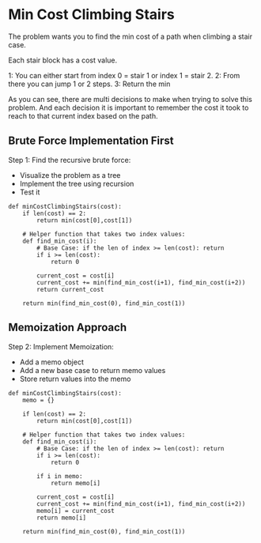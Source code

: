 # Min Cost Climbing Stairs

The problem wants you to find the min cost of a path when climbing a stair case.

Each stair block has a cost value.

1: You can either start from index 0 = stair 1 or index 1 = stair 2.
2: From there you can jump 1 or 2 steps.
3: Return the min

As you can see, there are multi decisions to make when trying to solve this problem.
And each decision it is important to remember the cost it took to reach to that current index
based on the path.

## Brute Force Implementation First

Step 1: Find the recursive brute force:

- Visualize the problem as a tree
- Implement the tree using recursion
- Test it

```
def minCostClimbingStairs(cost):
    if len(cost) == 2:
        return min(cost[0],cost[1])

    # Helper function that takes two index values:
    def find_min_cost(i):
        # Base Case: if the len of index >= len(cost): return
        if i >= len(cost):
            return 0

        current_cost = cost[i]
        current_cost += min(find_min_cost(i+1), find_min_cost(i+2))
        return current_cost

    return min(find_min_cost(0), find_min_cost(1))
```

## Memoization Approach

Step 2: Implement Memoization:

- Add a memo object
- Add a new base case to return memo values
- Store return values into the memo

```
def minCostClimbingStairs(cost):
    memo = {}

    if len(cost) == 2:
        return min(cost[0],cost[1])

    # Helper function that takes two index values:
    def find_min_cost(i):
        # Base Case: if the len of index >= len(cost): return
        if i >= len(cost):
            return 0

        if i in memo:
            return memo[i]

        current_cost = cost[i]
        current_cost += min(find_min_cost(i+1), find_min_cost(i+2))
        memo[i] = current_cost
        return memo[i]

    return min(find_min_cost(0), find_min_cost(1))
```
